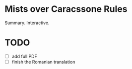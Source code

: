 # Mists over Caracssone Rules

Summary. Interactive.

# TODO

- [ ] add full PDF
- [ ] finish the Romanian translation
